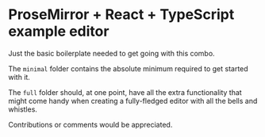 # ProseMirror + React + TypeScript example editor

Just the basic boilerplate needed to get going with this combo.

The `minimal` folder contains the absolute minimum required to get started with it.

The `full` folder should, at one point, have all the extra functionality that might come handy when creating a fully-fledged editor with all the bells and whistles.

Contributions or comments would be appreciated.

## 